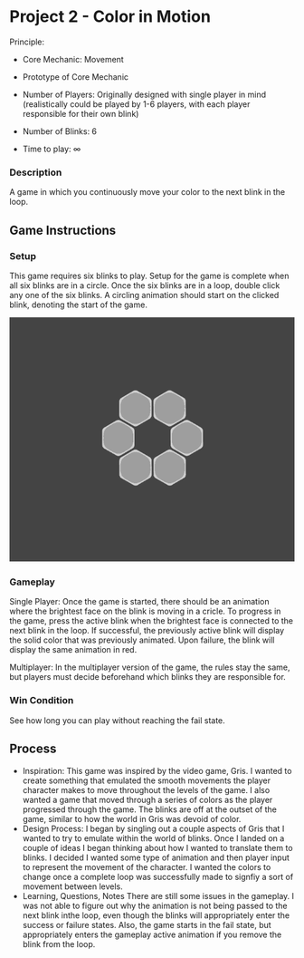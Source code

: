# Project 2 - Color in Motion

Principle: 
- Core Mechanic: Movement
- Prototype of Core Mechanic

- Number of Players: Originally designed with single player in mind (realistically could be played by 1-6 players, with each player responsible for their own blink)
- Number of Blinks: 6
- Time to play: ∞

### Description
A game in which you continuously move your color to the next blink in the loop. 

## Game Instructions

### Setup
This game requires six blinks to play. Setup for the game is complete when all six blinks are in a circle. Once the six blinks are in a loop, double click any one of the six blinks. A circling animation should start on the clicked blink, denoting the start of the game.

![Example can setup](assets/game-setup.png)

### Gameplay
Single Player:
Once the game is started, there should be an animation where the brightest face on the blink is moving in a cricle. To progress in the game, press the active blink when the brightest face is connected to the next blink in the loop. If successful, the previously active blink will display the solid color that was previously animated. Upon failure, the blink will display the same animation in red.

Multiplayer:
In the multiplayer version of the game, the rules stay the same, but players must decide beforehand which blinks they are responsible for. 

### Win Condition
See how long you can play without reaching the fail state.

## Process
- Inspiration:
This game was inspired by the video game, Gris. I wanted to create something that emulated the smooth movements the player character makes to move throughout the levels of the game. I also wanted a game that moved through a series of colors as the player progressed through the game. The blinks are off at the outset of the game, similar to how the world in Gris was devoid of color.
- Design Process:
I began by singling out a couple aspects of Gris that I wanted to try to emulate within the world of blinks. Once I landed on a couple of ideas I began thinking about how I wanted to translate them to blinks. I decided I wanted some type of animation and then player input to represent the movement of the character. I wanted the colors to change once a complete loop was successfully made to signfiy a sort of movement between levels. 
- Learning, Questions, Notes
There are still some issues in the gameplay. I was not able to figure out why the animation is not being passed to the next blink inthe loop, even though the blinks will appropriately enter the success or failure states. Also, the game starts in the fail state, but appropriately enters the gameplay active animation if you remove the blink from the loop.